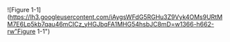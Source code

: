 ![Figure 1-1](https://lh3.googleusercontent.com/iAygsWFdG5RGHu3Z9Vyk4OMs9URtMM7E6Lp5kb7qau46mCICz_yHGJbqFA1MHG54hsbJC8mD=w1366-h662-rw"Figure 1-1")
